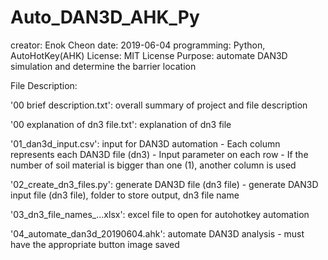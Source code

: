 # Auto_DAN3D_AHK_Py

creator:			Enok Cheon
date:			    2019-06-04
programming:	Python,	AutoHotKey(AHK)
License:			MIT License
Purpose:			automate DAN3D simulation and determine the barrier location

File Description:

'00 brief description.txt':	overall summary of project and file description

'00 explanation of dn3 file.txt':	explanation of dn3 file

'01_dan3d_input.csv':	input for DAN3D automation 
	- Each column represents each DAN3D file (dn3)
	- Input parameter on each row
	- If the number of soil material is bigger than one (1), another column is used

'02_create_dn3_files.py':	generate DAN3D file (dn3 file)
	- generate DAN3D input file (dn3 file), folder to store output, dn3 file name

'03_dn3_file_names_...xlsx':	excel file to open for autohotkey automation

'04_automate_dan3d_20190604.ahk':	automate DAN3D analysis
	- must have the appropriate button image saved
